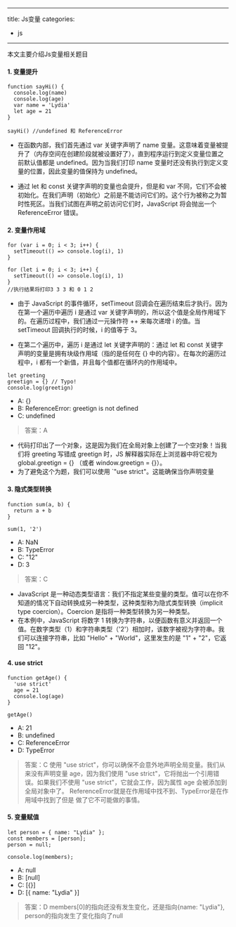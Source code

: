 
---
title: Js变量
categories: 
- js
---
本文主要介绍Js变量相关题目
<!--more-->

#### 1. 变量提升
```
function sayHi() {
  console.log(name)
  console.log(age)
  var name = 'Lydia'
  let age = 21
}

sayHi() //undefined 和 ReferenceError
```


- 在函数内部，我们首先通过 var 关键字声明了 name 变量。这意味着变量被提升了（内存空间在创建阶段就被设置好了），直到程序运行到定义变量位置之前默认值都是 undefined。因为当我们打印 name 变量时还没有执行到定义变量的位置，因此变量的值保持为 undefined。

- 通过 let 和 const 关键字声明的变量也会提升，但是和 var 不同，它们不会被初始化。在我们声明（初始化）之前是不能访问它们的。这个行为被称之为暂时性死区。当我们试图在声明之前访问它们时，JavaScript 将会抛出一个 ReferenceError 错误。

#### 2. 变量作用域
```
for (var i = 0; i < 3; i++) {
  setTimeout(() => console.log(i), 1)
}

for (let i = 0; i < 3; i++) {
  setTimeout(() => console.log(i), 1)
}
//执行结果将打印3 3 3 和 0 1 2
```

- 由于 JavaScript 的事件循环，setTimeout 回调会在遍历结束后才执行。因为在第一个遍历中遍历 i 是通过 var 关键字声明的，所以这个值是全局作用域下的。在遍历过程中，我们通过一元操作符 ++ 来每次递增 i 的值。当 setTimeout 回调执行的时候，i 的值等于 3。

- 在第二个遍历中，遍历 i 是通过 let 关键字声明的：通过 let 和 const 关键字声明的变量是拥有块级作用域（指的是任何在 {} 中的内容）。在每次的遍历过程中，i 都有一个新值，并且每个值都在循环内的作用域中。



```
let greeting
greetign = {} // Typo!
console.log(greetign)

```

- A: {}
- B: ReferenceError: greetign is not defined
- C: undefined
>答案：A

- 代码打印出了一个对象，这是因为我们在全局对象上创建了一个空对象！当我们将 greeting 写错成 greetign 时，JS 解释器实际在上浏览器中将它视为 global.greetign = {} （或者 window.greetign = {}）。
- 为了避免这个为题，我们可以使用 `"use strict"。这能确保当你声明变量

#### 3. 隐式类型转换
```
function sum(a, b) {
  return a + b
}

sum(1, '2')
```
- A: NaN
- B: TypeError
- C: "12"
- D: 3
> 答案：C

- JavaScript 是一种动态类型语言：我们不指定某些变量的类型。值可以在你不知道的情况下自动转换成另一种类型，这种类型称为隐式类型转换（implicit type coercion）。Coercion 是指将一种类型转换为另一种类型。
- 在本例中，JavaScript 将数字 1 转换为字符串，以便函数有意义并返回一个值。在数字类型（1）和字符串类型（'2'）相加时，该数字被视为字符串。我们可以连接字符串，比如 "Hello" + "World"，这里发生的是 "1" + "2"，它返回 "12"。

#### 4. use strict
```
function getAge() {
  'use strict'
  age = 21
  console.log(age)
}

getAge()
```
- A: 21
- B: undefined
- C: ReferenceError
- D: TypeError
>答案：C
>使用 "use strict"，你可以确保不会意外地声明全局变量。我们从来没有声明变量 age，因为我们使用 "use strict"，它将抛出一个引用错误。如果我们不使用 "use strict"，它就会工作，因为属性 age 会被添加到全局对象中了。
>ReferenceError就是在作用域中找不到、TypeError是在作用域中找到了但是 做了它不可能做的事情。


#### 5. 变量赋值
```
let person = { name: "Lydia" };
const members = [person];
person = null;

console.log(members);
```
- A: null
- B: [null]
- C: [{}]
- D: [{ name: "Lydia" }]
> 答案：D
> members[0]的指向还没有发生变化，还是指向{name: "Lydia"}, person的指向发生了变化指向了null
